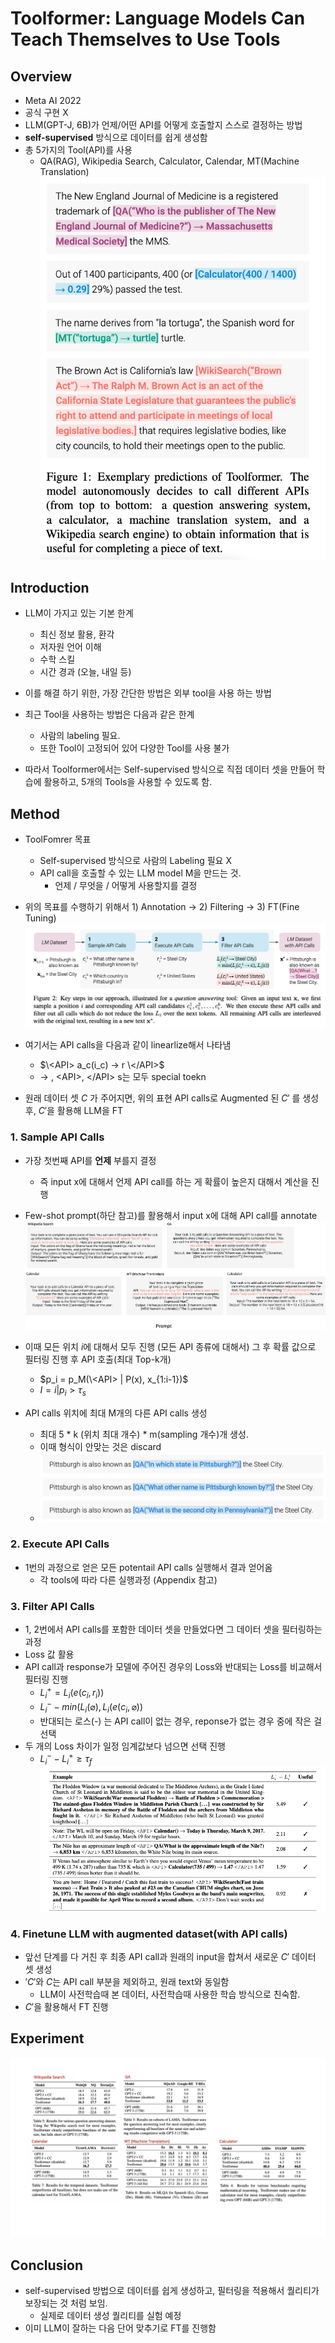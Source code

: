 # Toolformer: Language Models Can Teach Themselves to Use Tools
## Overview
* Meta AI 2022
* 공식 구현 X 
* LLM(GPT-J, 6B)가 언제/어떤 API를 어떻게 호출할지 스스로 결정하는 방법
* **self-supervised** 방식으로 데이터를 쉽게 생성함
* 총 5가지의 Tool(API)를 사용
  * QA(RAG), Wikipedia Search, Calculator, Calendar, MT(Machine Translation)
![Toolformer](./materials/Toolformer/example.png)

## Introduction
* LLM이 가지고 있는 기본 한계
  * 최신 정보 활용, 환각
  * 저자원 언어 이해
  * 수학 스킬
  * 시간 경과 (오늘, 내일 등)

* 이를 해결 하기 위한, 가장 간단한 방법은 외부 tool을 사용 하는 방법
* 최근 Tool을 사용하는 방법은 다음과 같은 한계
  * 사람의 labeling 필요.
  * 또한 Tool이 고정되어 있어 다양한 Tool를 사용 불가

* 따라서 Toolformer에서는 Self-supervised 방식으로 직접 데이터 셋을 만들어 학습에 활용하고, 5개의 Tools을 사용할 수 있도록 함.

## Method
* ToolFomrer 목표
  * Self-supervised 방식으로 사람의 Labeling 필요 X
  * API call을 호출할 수 있는 LLM model M을 만드는 것.
    * 언제 / 무엇을 / 어떻게 사용할지를 결정

* 위의 목표를 수행하기 위해서 1) Annotation -> 2) Filtering -> 3) FT(Fine Tuning)
![Method](./materials/Toolformer/method.png)
* 여기서는 API calls을 다음과 같이 linearlize해서 나타냄 
  * $\<API> a_c(i_c) -> r \</API>$
  * -> , \<API>, \</API> s는 모두 special toekn 
* 원래 데이터 셋 $C$ 가 주어지면, 위의 표현 API calls로 Augmented 된 $C'$ 를 생성 후, $C'$을 활용해 LLM을 FT

### 1. Sample API Calls
* 가장 첫번째 API를 **언제** 부를지 결정
  * 즉 input x에 대해서 언제 API call를 하는 게 확률이 높은지 대해서 계산을 진행
* Few-shot prompt(하단 참고)를 활용해서 input x에 대해 API call를 annotate
![Fewshot](./materials/Toolformer/prompt_example.png)
* 이때 모든 위치 $i$에 대해서 모두 진행 (모든 API 종류에 대해서) 그 후 확률 값으로 필터링 진행 후 API 호출(최대 Top-k개)
  * $p_i = p_M(\<API> | P(x), x_{1:i-1})$
  * $I = {i|p_i > \tau_s}$

* API calls 위치에 최대 M개의 다른 API calls 생성
  * 최대 5 * k (위치 최대 개수) * m(sampling 개수)개 생성.
  * 이때 형식이 안맞는 것은 discard
  * ![API_example](./materials/Toolformer/API_example.png)

### 2. Execute API Calls
* 1번의 과정으로 얻은 모든 potentail API calls 실행해서 결과 얻어옴
  * 각 tools에 따라 다른 실행과정 (Appendix 참고)

### 3. Filter API Calls
* 1, 2번에서 API calls를 포함한 데이터 셋을 만들었다면 그 데이터 셋을 필터링하는 과정
* Loss 값 활용
* API call과 response가 모델에 주어진 경우의 Loss와 반대되는 Loss를 비교해서 필터링 진행
  * $L_i^+ = L_i(e(c_i, r_i))$
  * $L_i^- - min(L_i(\varnothing), L_i(e(c_i, \varnothing))$
  * 반대되는 로스(-) 는 API call이 없는 경우, reponse가 없는 경우 중에 작은 걸 선택
* 두 개의 Loss 차이가 일정 임계값보다 넘으면 선택 진행
  * $L_i^- - L_i^+ \geq \tau_f$
![filtering](./materials/Toolformer/filtering_example.png)

### 4. Finetune LLM with augmented dataset(with API calls)
* 앞선 단계를 다 거친 후 최종 API call과 원래의 input을 합쳐서 새로운 $C'$ 데이터 셋 생성
* $'C'$와 $C$는 API call 부분을 제외하고, 원래 text와 동일함 
  * LLM이 사전학습때 본 데이터, 사전학습때 사용한 학습 방식으로 친숙함.
* $C'$을 활용해서 FT 진행

## Experiment
![Result](./materials/Toolformer/result.png)

## Conclusion
* self-supervised 방법으로 데이터를 쉽게 생성하고, 필터링을 적용해서 퀄리티가 보장되는 것 처럼 보임.
  * 실제로 데이터 생성 퀄리티를 실험 예정
* 이미 LLM이 잘하는 다음 단어 맞추기로 FT를 진행함


